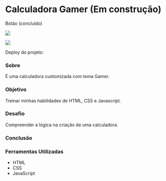 # Calculadora Gamer (Em construção) 

Botão (concluído)

![](./)

![](./)

Deploy do projeto: 

### Sobre
É uma calculadora customizada com tema Gamer.
### Objetivo
Treinar minhas habilidades de HTML, CSS e Javascript.
### Desafio
Compreender a lógica na criação de uma calculadora.
### Conclusão

### Ferramentas Utilizadas
- HTML
- CSS
- JavaScript
